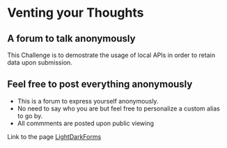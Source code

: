 # Venting your Thoughts
## A forum to talk anonymously

This Challenge is to demostrate the usage of local APIs in order to retain data upon submission.

## Feel free to post everything anonymously

- This is a forum to express yourself anonymously. 
- No need to say who you are but feel free to personalize a custom alias to go by.
- All commments are posted upon public viewing


Link to the page
[LightDarkForms](https://untoldextacy.github.io/LightDarkForms/)
